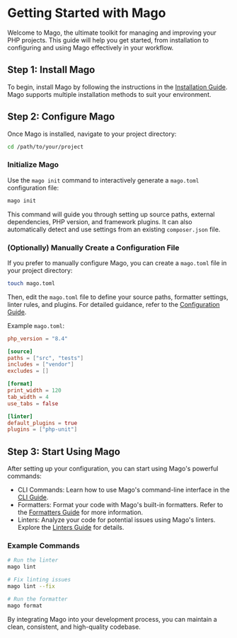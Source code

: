 # Getting Started with Mago

Welcome to Mago, the ultimate toolkit for managing and improving your PHP projects. This guide will help you get started, from installation to configuring and using Mago effectively in your workflow.

## Step 1: Install Mago

To begin, install Mago by following the instructions in the [Installation Guide](getting-started/installation.md). Mago supports multiple installation methods to suit your environment.

## Step 2: Configure Mago

Once Mago is installed, navigate to your project directory:

```bash
cd /path/to/your/project
```

### Initialize Mago

Use the `mago init` command to interactively generate a `mago.toml` configuration file:

```bash
mago init
```

This command will guide you through setting up source paths, external dependencies, PHP version, and framework plugins.
It can also automatically detect and use settings from an existing `composer.json` file.

### (Optionally) Manually Create a Configuration File

If you prefer to manually configure Mago, you can create a `mago.toml` file in your project directory:

```bash
touch mago.toml
```

Then, edit the `mago.toml` file to define your source paths, formatter settings, linter rules, and plugins. For detailed guidance, refer to the [Configuration Guide](getting-started/configuration.md).

Example `mago.toml`:

```toml
php_version = "8.4"

[source]
paths = ["src", "tests"]
includes = ["vendor"]
excludes = []

[format]
print_width = 120
tab_width = 4
use_tabs = false

[linter]
default_plugins = true
plugins = ["php-unit"]
```

## Step 3: Start Using Mago

After setting up your configuration, you can start using Mago's powerful commands:

- CLI Commands: Learn how to use Mago's command-line interface in the [CLI Guide](getting-started/cli.md).
- Formatters: Format your code with Mago's built-in formatters. Refer to the [Formatters Guide](formatter/) for more information.
- Linters: Analyze your code for potential issues using Mago's linters. Explore the [Linters Guide](linter/) for details.

### Example Commands

```bash
# Run the linter
mago lint

# Fix linting issues
mago lint --fix

# Run the formatter
mago format
```

By integrating Mago into your development process, you can maintain a clean, consistent, and high-quality codebase.
